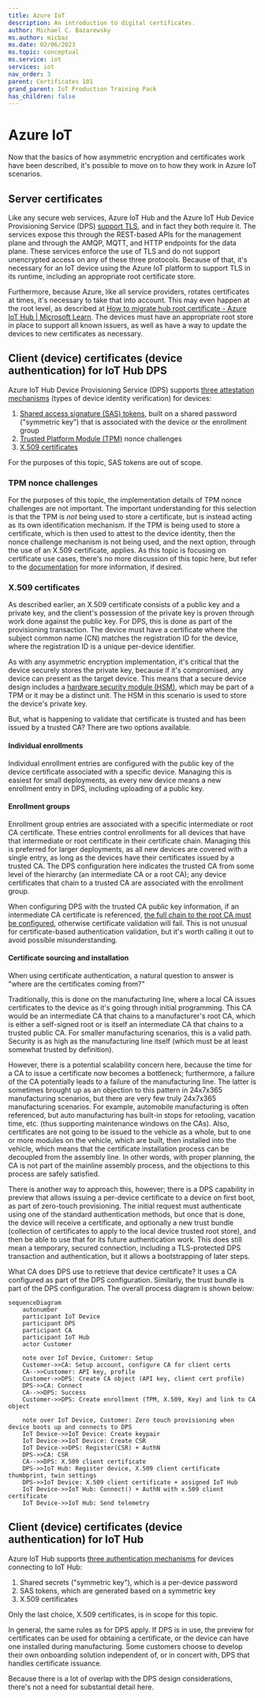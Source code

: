 ```yaml
---
title: Azure IoT
description: An introduction to digital certificates.
author: Michael C. Bazarewsky
ms.author: micbaz
ms.date: 02/06/2023
ms.topic: conceptual
ms.service: iot
services: iot
nav_order: 3
parent: Certificates 101
grand_parent: IoT Production Training Pack
has_children: false
---
```


# Azure IoT

Now that the basics of how asymmetric encryption and certificates work
have been described, it's possible to move on to how they work in Azure
IoT scenarios.

## Server certificates

Like any secure web services, Azure IoT Hub and the Azure IoT Hub Device
Provisioning Service (DPS) [support
TLS](https://learn.microsoft.com/en-us/azure/iot-hub/iot-hub-tls-support),
and in fact they both require it. The services expose this through the
REST-based APIs for the management plane and through the AMQP, MQTT, and
HTTP endpoints for the data plane. These services enforce the use of TLS
and do not support unencrypted access on any of these three protocols.
Because of that, it's necessary for an IoT device using the Azure IoT
platform to support TLS in its runtime, including an appropriate root
certificate store.

Furthermore, because Azure, like all service providers, rotates
certificates at times, it's necessary to take that into account. This
may even happen at the root level, as described at [How to migrate hub
root certificate - Azure IoT Hub \| Microsoft
Learn](https://learn.microsoft.com/en-us/azure/iot-hub/migrate-tls-certificate?tabs=portal).
The devices must have an appropriate root store in place to support all
known issuers, as well as have a way to update the devices to new
certificates as necessary.

## Client (device) certificates (device authentication) for IoT Hub DPS

Azure IoT Hub Device Provisioning Service (DPS) supports [three
attestation
mechanisms](https://learn.microsoft.com/azure/iot-dps/concepts-service#attestation-mechanism)
(types of device identity verification) for devices:

1. [Shared access signature (SAS)
    tokens](https://learn.microsoft.com/azure/iot-dps/concepts-symmetric-key-attestation?tabs=windows),
    built on a shared password ("symmetric key") that is associated with
    the device or the enrollment group
2. [Trusted Platform Module
    (TPM)](https://learn.microsoft.com/azure/iot-dps/concepts-tpm-attestation)
    nonce challenges
3. [X.509
    certificates](https://learn.microsoft.com/azure/iot-dps/concepts-x509-attestation)

For the purposes of this topic, SAS tokens are out of scope.

### TPM nonce challenges

For the purposes of this topic, the implementation details of TPM nonce
challenges are not important. The important understanding for this
selection is that the TPM is *not* being used to store a certificate,
but is instead acting as its own identification mechanism. If the TPM is
being used to store a certificate, which is then used to attest to the
device identity, then the nonce challenge mechanism is not being used,
and the next option, through the use of an X.509 certificate, applies.
As this topic is focusing on certificate use cases, there's no more
discussion of this topic here, but refer to the
[documentation](https://learn.microsoft.com/azure/iot-dps/concepts-tpm-attestation)
for more information, if desired.

### X.509 certificates

As described earlier, an X.509 certificate consists of a public key and
a private key, and the client's possession of the private key is proven
through work done against the public key. For DPS, this is done as part
of the provisioning transaction. The device must have a certificate
where the subject common name (CN) matches the registration ID for the
device, where the registration ID is a unique per-device identifier.

As with any asymmetric encryption implementation, it's critical that the
device securely stores the private key, because if it's compromised, any
device can present as the target device. This means that a secure device
design includes a [hardware security module
(HSM)](https://en.wikipedia.org/wiki/Hardware_security_module), which
may be part of a TPM or it may be a distinct unit. The HSM in this
scenario is used to store the device's private key.

But, what is happening to validate that certificate is trusted and has
been issued by a trusted CA? There are two options available.

#### Individual enrollments

Individual enrollment entries are configured with the public key of the
device certificate associated with a specific device. Managing this is
easiest for small deployments, as every new device means a new
enrollment entry in DPS, including uploading of a public key.

#### Enrollment groups

Enrollment group entries are associated with a specific intermediate or
root CA certificate. These entries control enrollments for all devices
that have that intermediate or root certificate in their certificate
chain. Managing this is preferred for larger deployments, as all new
devices are covered with a single entry, as long as the devices have
their certificates issued by a trusted CA. The DPS configuration here
indicates the trusted CA from some level of the hierarchy (an
intermediate CA or a root CA); any device certificates that chain to a
trusted CA are associated with the enrollment group.

When configuring DPS with the trusted CA public key information, if an
intermediate CA certificate is referenced, [the full chain to the root
CA must be
configured](https://learn.microsoft.com/azure/iot-dps/concepts-x509-attestation#dps-device-chain-requirements),
otherwise certificate validation will fail. This is not unusual for
certificate-based authentication validation, but it's worth calling it
out to avoid possible misunderstanding.

#### Certificate sourcing and installation

When using certificate authentication, a natural question to answer is
"where are the certificates coming from?"

Traditionally, this is done on the manufacturing line, where a local CA
issues certificates to the device as it's going through initial
programming. This CA would be an intermediate CA that chains to a
manufacturer's root CA, which is either a self-signed root or is itself
an intermediate CA that chains to a trusted public CA. For smaller
manufacturing scenarios, this is a valid path. Security is as high as
the manufacturing line itself (which must be at least somewhat trusted
by definition).

However, there is a potential scalability concern here, because the time
for a CA to issue a certificate now becomes a bottleneck; furthermore, a
failure of the CA potentially leads to a failure of the manufacturing
line. The latter is sometimes brought up as an objection to this pattern
in 24x7x365 manufacturing scenarios, but there are very few truly
24x7x365 manufacturing scenarios. For example, automobile manufacturing
is often referenced, but auto manufacturing has built-in stops for
retooling, vacation time, etc. (thus supporting maintenance windows on
the CAs). Also, certificates are not going to be issued to the vehicle
as a whole, but to one or more modules on the vehicle, which are built,
then installed into the vehicle, which means that the certificate
installation process can be decoupled from the assembly line. In other
words, with proper planning, the CA is not part of the mainline assembly
process, and the objections to this process are safely satisfied.

There is another way to approach this, however; there is a DPS
capability in preview that allows issuing a per-device certificate to a
device on first boot, as part of zero-touch provisioning. The initial
request must authenticate using one of the standard authentication
methods, but once that is done, the device will receive a certificate,
and optionally a new trust bundle (collection of certificates to apply
to the local device trusted root store), and then be able to use that
for its future authentication work. This does still mean a temporary,
secured connection, including a TLS-protected DPS transaction and
authentication, but it allows a bootstrapping of later steps.

What CA does DPS use to retrieve that device certificate? It uses a CA
configured as part of the DPS configuration. Similarly, the trust bundle
is part of the DPS configuration. The overall process diagram is shown
below:

```mermaid
sequenceDiagram
    autonumber
    participant IoT Device
    participant DPS
    participant CA
    participant IoT Hub
    actor Customer

    note over IoT Device, Customer: Setup
    Customer->>CA: Setup account, configure CA for client certs
    CA-->>Customer: API key, profile
    Customer->>DPS: Create CA object (API key, client cert profile)
    DPS->>CA: Connect
    CA-->>DPS: Success
    Customer->>DPS: Create enrollment (TPM, X.509, Key) and link to CA object

    note over IoT Device, Customer: Zero touch provisioning when device boots up and connects to DPS
    IoT Device->>IoT Device: Create keypair
    IoT Device->>IoT Device: Create CSR
    IoT Device->>DPS: Register(CSR) + AuthN
    DPS->>CA: CSR
    CA-->>DPS: X.509 client certificate
    DPS->>IoT Hub: Register device, X.509 client certificate thumbprint, twin settings
    DPS->>IoT Device: X.509 client certificate + assigned IoT Hub
    IoT Device->>IoT Hub: Connect() + AuthN with x.509 client certificate
    IoT Device->>IoT Hub: Send telemetry
```

## Client (device) certificates (device authentication) for IoT Hub

Azure IoT Hub supports [three authentication
mechanisms](https://learn.microsoft.com/azure/iot-hub/iot-hub-dev-guide-sas?tabs=node#authenticating-a-device-to-iot-hub)
for devices connecting to IoT Hub:

1. Shared secrets ("symmetric key"), which is a per-device password
2. SAS tokens, which are generated based on a symmetric key
3. X.509 certificates

Only the last choice, X.509 certificates, is in scope for this topic.

In general, the same rules as for DPS apply. If DPS is in use, the
preview for certificates can be used for obtaining a certificate, or the
device can have one installed during manufacturing. Some customers
choose to develop their own onboarding solution independent of, or in
concert with, DPS that handles certificate issuance.

Because there is a lot of overlap with the DPS design considerations,
there's not a need for substantial detail here.
